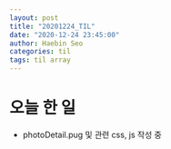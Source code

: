 ```yaml
---
layout: post
title: "20201224_TIL"
date: "2020-12-24 23:45:00"
author: Haebin Seo
categories: til
tags: til array
---
```

# 오늘 한 일
- photoDetail.pug 및 관련 css, js 작성 중